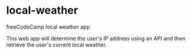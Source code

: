 # local-weather

freeCodeCamp local weather app

This web app will determine the user's IP address using an API and then retrieve the user's current local weather.
